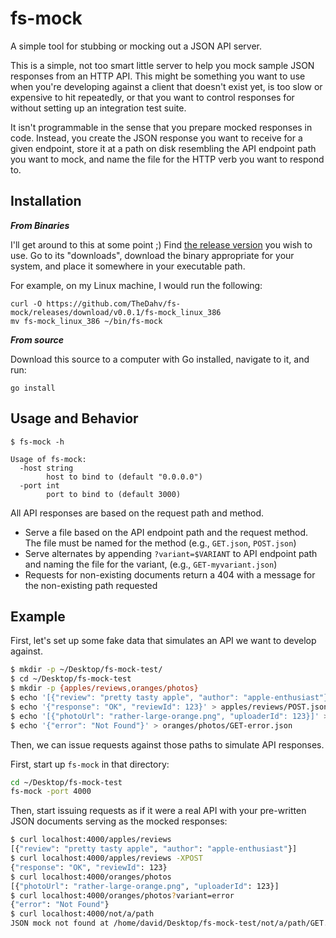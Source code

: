 # fs-mock

A simple tool for stubbing or mocking out a JSON API server.

This is a simple, not too smart little server to help you mock sample JSON
responses from an HTTP API. This might be something you want to use when you're
developing against a client that doesn't exist yet, is too slow or expensive to
hit repeatedly, or that you want to control responses for without setting up an
integration test suite.

It isn't programmable in the sense that you prepare mocked responses in code.
Instead, you create the JSON response you want to receive for a given endpoint,
store it at a path on disk resembling the API endpoint path you want to mock,
and name the file for the HTTP verb you want to respond to.

## Installation

***From Binaries***

I'll get around to this at some point ;)
Find [the release version](https://github.com/TheDahv/fs-mock/releases) you wish
to use. Go to its "downloads", download the binary appropriate for your
system, and place it somewhere in your executable path.

For example, on my Linux machine, I would run the following:

```
curl -O https://github.com/TheDahv/fs-mock/releases/download/v0.0.1/fs-mock_linux_386
mv fs-mock_linux_386 ~/bin/fs-mock
```

***From source***

Download this source to a computer with Go installed, navigate to it, and run:

```
go install
```

## Usage and Behavior

```
$ fs-mock -h

Usage of fs-mock:
  -host string
        host to bind to (default "0.0.0.0")
  -port int
        port to bind to (default 3000)
```

All API responses are based on the request path and method.

- Serve a file based on the API endpoint path and the request method. The file
  must be named for the method (e.g., `GET.json`, `POST.json`)
- Serve alternates by appending `?variant=$VARIANT` to API endpoint path and
  naming the file for the variant, (e.g., `GET-myvariant.json`)
- Requests for non-existing documents return a 404 with a message for the
  non-existing path requested

## Example

First, let's set up some fake data that simulates an API we want to develop
against.

```sh
$ mkdir -p ~/Desktop/fs-mock-test/
$ cd ~/Desktop/fs-mock-test
$ mkdir -p {apples/reviews,oranges/photos}
$ echo '[{"review": "pretty tasty apple", "author": "apple-enthusiast"}]' > apples/reviews/GET.json
$ echo '{"response": "OK", "reviewId": 123}' > apples/reviews/POST.json
$ echo '[{"photoUrl": "rather-large-orange.png", "uploaderId": 123}]' > oranges/photos/GET.json
$ echo '{"error": "Not Found"}' > oranges/photos/GET-error.json
```

Then, we can issue requests against those paths to simulate API responses.

First, start up `fs-mock` in that directory:

```sh
cd ~/Desktop/fs-mock-test
fs-mock -port 4000
```

Then, start issuing requests as if it were a real API with your pre-written
JSON documents serving as the mocked responses:

```sh
$ curl localhost:4000/apples/reviews
[{"review": "pretty tasty apple", "author": "apple-enthusiast"}]
$ curl localhost:4000/apples/reviews -XPOST
{"response": "OK", "reviewId": 123}
$ curl localhost:4000/oranges/photos
[{"photoUrl": "rather-large-orange.png", "uploaderId": 123}]
$ curl localhost:4000/oranges/photos?variant=error
{"error": "Not Found"}
$ curl localhost:4000/not/a/path
JSON mock not found at /home/david/Desktop/fs-mock-test/not/a/path/GET.json
```
